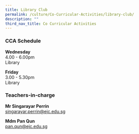 ```yaml
---
title: Library Club
permalink: /culture/Co-Curricular-Activities/library-club/
description: ""
third_nav_title: Co Curricular Activities
---
```

### CCA Schedule

**Wednesday**  
4.00 - 6.00pm  
Library

**Friday**  
3.00 - 5.30pm  
Library

### Teachers-in-charge

**Mr Singarayar Perrin**  
[singarayar.perrin@ejc.edu.sg](mailto:singarayar.perrin@ejc.edu.sg)

**Mdm Pan Qun**  
[pan.qun@ejc.edu.sg](mailto:pan.qun@ejc.edu.sg)